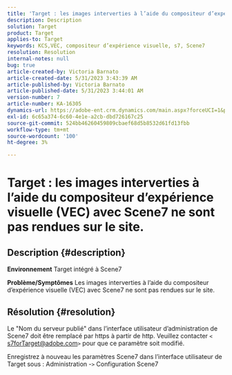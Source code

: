 ```yaml
---
title: 'Target : les images interverties à l’aide du compositeur d’expérience visuelle (VEC) avec Scene7 ne sont pas rendues sur le site.'
description: Description
solution: Target
product: Target
applies-to: Target
keywords: KCS,VEC, compositeur d’expérience visuelle, s7, Scene7
resolution: Resolution
internal-notes: null
bug: true
article-created-by: Victoria Barnato
article-created-date: 5/31/2023 3:43:39 AM
article-published-by: Victoria Barnato
article-published-date: 5/31/2023 3:44:01 AM
version-number: 7
article-number: KA-16305
dynamics-url: https://adobe-ent.crm.dynamics.com/main.aspx?forceUCI=1&pagetype=entityrecord&etn=knowledgearticle&id=717b5d51-65ff-ed11-8f6e-6045bd006149
exl-id: 6c65a374-6c60-4e1e-a2cb-dbd726167c25
source-git-commit: 524bb46260459809cbaef68d5b8532d61fd13fbb
workflow-type: tm+mt
source-wordcount: '100'
ht-degree: 3%

---
```


# Target : les images interverties à l’aide du compositeur d’expérience visuelle (VEC) avec Scene7 ne sont pas rendues sur le site.

## Description {#description}

<b>Environnement</b>
Target intégré à Scene7

<b>Problème/Symptômes</b>
Les images interverties à l’aide du compositeur d’expérience visuelle (VEC) avec Scene7 ne sont pas rendues sur le site.


## Résolution {#resolution}


Le &quot;Nom du serveur publié&quot; dans l’interface utilisateur d’administration de Scene7 doit être remplacé par https à partir de http. Veuillez contacter `<` [s7forTarget@adobe.com](mailto:s7forTarget@adobe.com)`>`  pour que ce paramètre soit modifié.

Enregistrez à nouveau les paramètres Scene7 dans l’interface utilisateur de Target sous : Administration -`>`  Configuration Scene7
